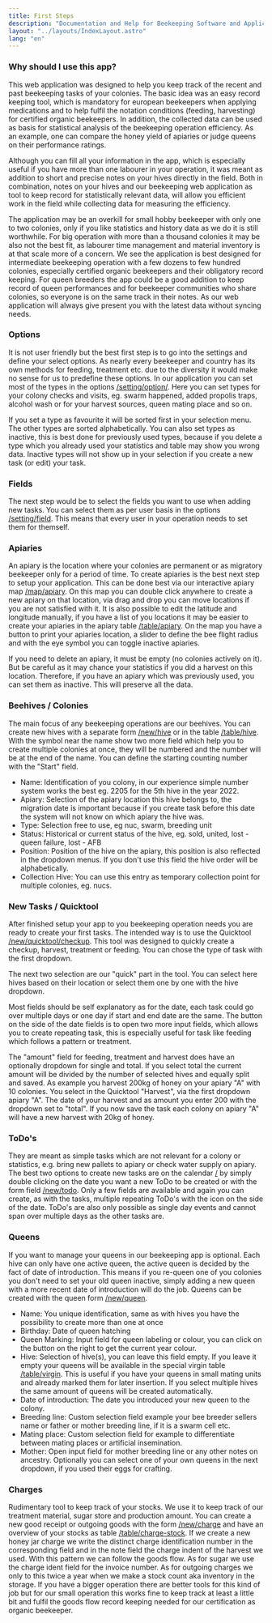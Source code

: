 ```yaml
---
title: First Steps
description: "Documentation and Help for Beekeeping Software and Application"
layout: "../layouts/IndexLayout.astro"
lang: "en"
---
```


### Why should I use this app?

This web application was designed to help you keep track of the recent and past beekeeping tasks of your colonies. The basic idea was an easy record keeping tool, which is mandatory for european beekeepers when applying medications and to help fulfil the notation conditions (feeding, harvesting) for certified organic beekeepers. In addition, the collected data can be used as basis for statistical analysis of the beekeeping operation efficiency. As an example, one can compare the honey yield of apiaries or judge queens on their performance ratings.

Although you can fill all your information in the app, which is especially useful if you have more than one labourer in your operation, it was meant as addition to short and precise notes on your hives directly in the field. Both in combination, notes on your hives and our beekeeping web application as tool to keep record for statistically relevant data, will allow you efficient work in the field while collecting data for measuring the efficiency.

The application may be an overkill for small hobby beekeeper with only one to two colonies, only if you like statistics and history data as we do it is still worthwhile. For big operation with more than a thousand colonies it may be also not the best fit, as labourer time management and material inventory is at that scale more of a concern. We see the application is best designed for intermediate beekeeping operation with a few dozens to few hundred colonies, especially certified organic beekeepers and their obligatory record keeping. For queen breeders the app could be a good addition to keep record of queen performances and for beekeeper communities who share colonies, so everyone is on the same track in their notes. As our web application will always give present you with the latest data without syncing needs.

### Options

It is not user friendly but the best first step is to go into the settings and define your select options. As nearly every beekeeper and country has its own methods for feeding, treatment etc. due to the diversity it would make no sense for us to predefine these options. In our application you can set most of the types in the options [/setting/option/](https://app.btree.at/setting/option/checkup_types). Here you can set types for your colony checks and visits, eg. swarm happened, added propolis traps, alcohol wash or for your harvest sources, queen mating place and so on.

If you set a type as favourite it will be sorted first in your selection menu. The other types are sorted alphabetically. You can also set types as inactive, this is best done for previously used types, because if you delete a type which you already used your statistics and table may show you wrong data. Inactive types will not show up in your selection if you create a new task (or edit) your task.

### Fields

The next step would be to select the fields you want to use when adding new tasks. You can select them as per user basis in the options [/setting/field](https://app.btree.at/setting/field). This means that every user in your operation needs to set them for themself.

### Apiaries

An apiary is the location where your colonies are permanent or as migratory beekeeper only for a period of time. To create apiaries is the best next step to setup your application. This can be done best via our interactive apiary map [/map/apiary](https://app.btree.at/map/apiary). On this map you can double click anywhere to create a new apiary on that location, via drag and drop you can move locations if you are not satisfied with it. It is also possible to edit the latitude and longitude manually, if you have a list of you locations it may be easier to create your apiaries in the apiary table [/table/apiary](https://app.btree.at/table/apiary). On the map you have a button to print your apiaries location, a slider to define the bee flight radius and with the eye symbol you can toggle inactive apiaries.

If you need to delete an apiary, it must be empty (no colonies actively on it). But be careful as it may chance your statistics if you did a harvest on this location. Therefore, if you have an apiary which was previously used, you can set them as inactive. This will preserve all the data.

### Beehives / Colonies

The main focus of any beekeeping operations are our beehives. You can create new hives with a separate form [/new/hive](https://app.btree.at/new/hive) or in the table [/table/hive](https://app.btree.at/table/hive). With the symbol near the name show two more field which help you to create multiple colonies at once, they will be numbered and the number will be at the end of the name. You can define the starting counting number with the "Start" field.

- Name: Identification of you colony, in our experience simple number system works the best eg. 2205 for the 5th hive in the year 2022.
- Apiary: Selection of the apiary location this hive belongs to, the migration date is important because if you create task before this date the system will not know on which apiary the hive was.
- Type: Selection free to use, eg nuc, swarm, breeding unit
- Status: Historical or current status of the hive, eg. sold, united, lost - queen failure, lost - AFB
- Position: Position of the hive on the apiary, this position is also reflected in the dropdown menus. If you don't use this field the hive order will be alphabetically.
- Collection Hive: You can use this entry as temporary collection point for multiple colonies, eg. nucs.

### New Tasks / Quicktool

After finished setup your app to you beekeeping operation needs you are ready to create your first tasks. The intended way is to use the Quicktool [/new/quicktool/checkup](https://app.btree.at/new/quicktool/checkup). This tool was designed to quickly create a checkup, harvest, treatment or feeding. You can chose the type of task with the first dropdown.

The next two selection are our "quick" part in the tool. You can select here hives based on their location or select them one by one with the hive dropdown.

Most fields should be self explanatory as for the date, each task could go over multiple days or one day if start and end date are the same. The button on the side of the date fields is to open two more input fields, which allows you to create repeating task, this is especially useful for task like feeding which follows a pattern or treatment.

The "amount" field for feeding, treatment and harvest does have an optionally dropdown for single and total. If you select total the current amount will be divided by the number of selected hives and equally split and saved. As example you harvest 200kg of honey on your apiary "A" with 10 colonies. You select in the Quicktool "Harvest", via the first dropdown apiary "A". The date of your harvest and as amount you enter 200 with the dropdown set to "total". If you now save the task each colony on apiary "A" will have a new harvest with 20kg of honey.

### ToDo's

They are meant as simple tasks which are not relevant for a colony or statistics, e.g. bring new pallets to apiary or check water supply on apiary. The best two options to create new tasks are on the calendar [/](https://app.btree.at/) by simply double clicking on the date you want a new ToDo to be created or with the form field [/new/todo](https://app.btree.at/new/todo). Only a few fields are available and again you can create, as with the tasks, multiple repeating ToDo's with the icon on the side of the date. ToDo's are also only possible as single day events and cannot span over multiple days as the other tasks are.

### Queens

If you want to manage your queens in our beekeeping app is optional. Each hive can only have one active queen, the active queen is decided by the fact of date of introduction. This means if you re-queen one of you colonies you don't need to set your old queen inactive, simply adding a new queen with a more recent date of introduction will do the job. Queens can be created with the queen form [/new/queen](https://app.btree.at/new/queen).

- Name: You unique identification, same as with hives you have the possibility to create more than one at once
- Birthday: Date of queen hatching
- Queen Marking: Input field for queen labeling or colour, you can click on the button on the right to get the current year colour.
- Hive: Selection of hive(s), you can leave this field empty. If you leave it empty your queens will be available in the special virgin table [/table/virgin](https://app.btree.at/table/virgin). This is useful if you have your queens in small mating units and already marked them for later insertion. If you select multiple hives the same amount of queens will be created automatically.
- Date of introduction: The date you introduced your new queen to the colony.
- Breeding line: Custom selection field example your bee breeder sellers name or father or mother breeding line, if it is a swarm cell etc.
- Mating place: Custom selection field for example to differentiate between mating places or artificial insemination.
- Mother: Open input field for mother breeding line or any other notes on ancestry. Optionally you can select one of your own queens in the next dropdown, if you used their eggs for crafting.

### Charges

Rudimentary tool to keep track of your stocks. We use it to keep track of our treatment material, sugar store and production amount. You can create a new good receipt or outgoing goods with the form [/new/charge](https://app.btree.at/new/charge) and have an overview of your stocks as table [/table/charge-stock](https://app.btree.at/table/charge-stock). If we create a new honey jar charge we write the distinct charge identification number in the corresponding field and in the note field the charge indent of the harvest we used. With this pattern we can follow the goods flow. As for sugar we use the charge ident field for the invoice number. As for outgoing charges we only to this twice a year when we make a stock count aka inventory in the storage. If you have a bigger operation there are better tools for this kind of job but for our small operation this works fine to keep track at least a little bit and fulfil the goods flow record keeping needed for our certification as organic beekeeper.
